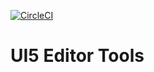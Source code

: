[![CircleCI](https://circleci.com/gh/sap-staging/ui5-editor-tools.svg?style=svg)](https://circleci.com/gh/sap-staging/ui5-editor-tools)

# UI5 Editor Tools
